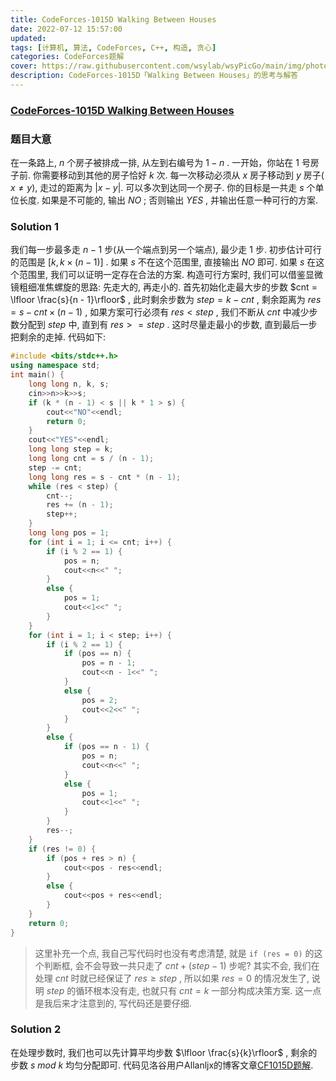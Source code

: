 ```yaml
---
title: CodeForces-1015D Walking Between Houses 
date: 2022-07-12 15:57:00
updated:
tags: [计算机, 算法, CodeForces, C++, 构造, 贪心]
categories: CodeForces题解
cover: https://raw.githubusercontent.com/wsylab/wsyPicGo/main/img/photo-1464082354059-27db6ce50048
description: CodeForces-1015D「Walking Between Houses」的思考与解答
---
```

### [CodeForces-1015D Walking Between Houses](https://codeforces.com/contest/1015/problem/D)
### 题目大意
在一条路上, $n$ 个房子被排成一排, 从左到右编号为 $1-n$ . 一开始，你站在 $1$ 号房子前.
你需要移动到其他的房子恰好 $k$ 次. 每一次移动必须从 $x$ 房子移动到 $y$ 房子( $x\not = y$), 走过的距离为 $\left| x-y \right|$. 可以多次到达同一个房子. 你的目标是一共走 $s$ 个单位长度.
如果是不可能的, 输出 $NO$ ; 否则输出 $YES$ , 并输出任意一种可行的方案.

### Solution 1
我们每一步最多走 $n - 1$ 步(从一个端点到另一个端点), 最少走 $1$ 步. 初步估计可行的范围是 $[k, k × (n - 1)]$ . 如果 $s$ 不在这个范围里, 直接输出 $NO$ 即可. 如果 $s$ 在这个范围里, 我们可以证明一定存在合法的方案. 
构造可行方案时, 我们可以借鉴显微镜粗细准焦螺旋的思路: 先走大的, 再走小的. 首先初始化走最大步的步数 $cnt = \lfloor \frac{s}{n - 1}\rfloor$ , 此时剩余步数为 $step = k - cnt$ , 剩余距离为 $res = s - cnt × (n - 1)$ , 如果方案可行必须有 $res < step$ , 我们不断从 $cnt$ 中减少步数分配到 $step$ 中, 直到有 $res >= step$ . 这时尽量走最小的步数, 直到最后一步把剩余的走掉.
代码如下:
```C++
#include <bits/stdc++.h>
using namespace std;
int main() {
    long long n, k, s;
    cin>>n>>k>>s;
    if (k * (n - 1) < s || k * 1 > s) {
        cout<<"NO"<<endl;
        return 0;
    }
    cout<<"YES"<<endl;
    long long step = k;
    long long cnt = s / (n - 1);
    step -= cnt;
    long long res = s - cnt * (n - 1);
    while (res < step) {
        cnt--;
        res += (n - 1);
        step++;
    }
    long long pos = 1;
    for (int i = 1; i <= cnt; i++) {
        if (i % 2 == 1) {
            pos = n;
            cout<<n<<" ";
        }
        else {
            pos = 1;
            cout<<1<<" ";
        }
    }
    for (int i = 1; i < step; i++) {
        if (i % 2 == 1) {
            if (pos == n) {
                pos = n - 1;
                cout<<n - 1<<" ";
            }
            else {
                pos = 2;
                cout<<2<<" ";
            }
        }
        else {
            if (pos == n - 1) {
                pos = n;
                cout<<n<<" ";
            }
            else {
                pos = 1;
                cout<<1<<" ";
            }
        }
        res--;
    }
    if (res != 0) {
        if (pos + res > n) {
            cout<<pos - res<<endl;
        }
        else {
            cout<<pos + res<<endl;
        }
    }
    return 0;
}
```
> 这里补充一个点, 我自己写代码时也没有考虑清楚, 就是 `if (res = 0)` 的这个判断框, 会不会导致一共只走了 $cnt + (step - 1)$ 步呢? 其实不会, 我们在处理 $cnt$ 时就已经保证了 $res\geq step$ , 所以如果 $res = 0$ 的情况发生了, 说明 $step$ 的循环根本没有走, 也就只有 $cnt = k$ 一部分构成决策方案. 这一点是我后来才注意到的, 写代码还是要仔细.
### Solution 2
在处理步数时, 我们也可以先计算平均步数 $\lfloor \frac{s}{k}\rfloor$ , 剩余的步数 $s\ mod\ k$ 均匀分配即可.
代码见洛谷用户Allanljx的博客文章[CF1015D题解](https://www.luogu.com.cn/blog/406947/solution-cf1015d).
